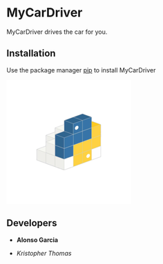 # MyCarDriver
MyCarDriver drives the car for you.
## Installation
Use the package manager [pip](https://pypi.org/project/pip/) to install MyCarDriver

![Python Logo](https://raw.githubusercontent.com/github/explore/666de02829613e0244e9441b114edb85781e972c/topics/pip/pip.png)
## Developers
- **Alonso Garcia**
+ *Kristopher Thomas*
